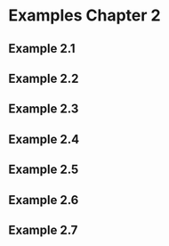 # Examples Chapter 2

## Example 2.1

## Example 2.2

## Example 2.3

## Example 2.4

## Example 2.5

## Example 2.6

## Example 2.7

